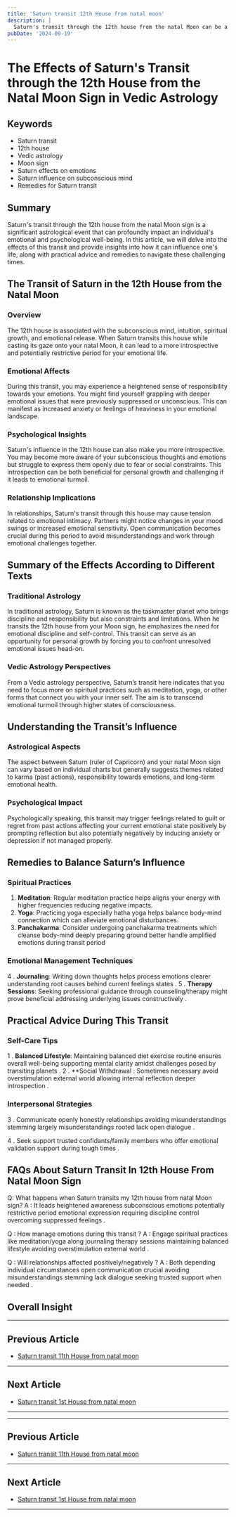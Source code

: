 ```yaml
---
title: 'Saturn transit 12th House from natal moon'
description: |
  Saturn's transit through the 12th house from the natal Moon can be a difficult period, characterized by financial losses, health issues, and mental stress. The individual may face isolation, aimless wanderings, and a decline in overall life satisfaction.
pubDate: '2024-09-19'
---
```


# The Effects of Saturn's Transit through the 12th House from the Natal Moon Sign in Vedic Astrology

## Keywords
- Saturn transit
- 12th house
- Vedic astrology
- Moon sign
- Saturn effects on emotions
- Saturn influence on subconscious mind
- Remedies for Saturn transit

## Summary

Saturn's transit through the 12th house from the natal Moon sign is a significant astrological event that can profoundly impact an individual's emotional and psychological well-being. In this article, we will delve into the effects of this transit and provide insights into how it can influence one's life, along with practical advice and remedies to navigate these challenging times.

## The Transit of Saturn in the 12th House from the Natal Moon

### Overview

The 12th house is associated with the subconscious mind, intuition, spiritual growth, and emotional release. When Saturn transits this house while casting its gaze onto your natal Moon, it can lead to a more introspective and potentially restrictive period for your emotional life.

### Emotional Affects

During this transit, you may experience a heightened sense of responsibility towards your emotions. You might find yourself grappling with deeper emotional issues that were previously suppressed or unconscious. This can manifest as increased anxiety or feelings of heaviness in your emotional landscape.

### Psychological Insights

Saturn's influence in the 12th house can also make you more introspective. You may become more aware of your subconscious thoughts and emotions but struggle to express them openly due to fear or social constraints. This introspection can be both beneficial for personal growth and challenging if it leads to emotional turmoil.

### Relationship Implications

In relationships, Saturn's transit through this house may cause tension related to emotional intimacy. Partners might notice changes in your mood swings or increased emotional sensitivity. Open communication becomes crucial during this period to avoid misunderstandings and work through emotional challenges together.

## Summary of the Effects According to Different Texts

### Traditional Astrology

In traditional astrology, Saturn is known as the taskmaster planet who brings discipline and responsibility but also constraints and limitations. When he transits the 12th house from your Moon sign, he emphasizes the need for emotional discipline and self-control. This transit can serve as an opportunity for personal growth by forcing you to confront unresolved emotional issues head-on.

### Vedic Astrology Perspectives

From a Vedic astrology perspective, Saturn’s transit here indicates that you need to focus more on spiritual practices such as meditation, yoga, or other forms that connect you with your inner self. The aim is to transcend emotional turmoil through higher states of consciousness.

## Understanding the Transit’s Influence

### Astrological Aspects

The aspect between Saturn (ruler of Capricorn) and your natal Moon sign can vary based on individual charts but generally suggests themes related to karma (past actions), responsibility towards emotions, and long-term emotional health.

### Psychological Impact

Psychologically speaking, this transit may trigger feelings related to guilt or regret from past actions affecting your current emotional state positively by prompting reflection but also potentially negatively by inducing anxiety or depression if not managed properly.

## Remedies to Balance Saturn’s Influence

### Spiritual Practices

1. **Meditation**: Regular meditation practice helps aligns your energy with higher frequencies reducing negative impacts.
2. **Yoga**: Practicing yoga especially hatha yoga helps balance body-mind connection which can alleviate emotional disturbances.
3. **Panchakarma**: Consider undergoing panchakarma treatments which cleanse body-mind deeply preparing ground better handle amplified emotions during transit period

### Emotional Management Techniques

4 . **Journaling**: Writing down thoughts helps process emotions clearer understanding root causes behind current feelings states .
5 . **Therapy Sessions**: Seeking professional guidance through counseling/therapy might prove beneficial addressing underlying issues constructively .

## Practical Advice During This Transit

### Self-Care Tips

1 . **Balanced Lifestyle**: Maintaining balanced diet exercise routine ensures overall well-being supporting mental clarity amidst challenges posed by transiting planets .
2 . **Social Withdrawal : Sometimes necessary avoid overstimulation external world allowing internal reflection deeper introspection .

### Interpersonal Strategies

3 . Communicate openly honestly relationships avoiding misunderstandings stemming largely misunderstandings rooted lack open dialogue .

4 . Seek support trusted confidants/family members who offer emotional validation support during tough times .

## FAQs About Saturn Transit In 12th House From Natal Moon Sign

Q: What happens when Saturn transits my 12th house from natal Moon sign?
A : It leads heightened awareness subconscious emotions potentially restrictive period emotional expression requiring discipline control overcoming suppressed feelings .

Q : How manage emotions during this transit ?
A : Engage spiritual practices like meditation/yoga along journaling therapy sessions maintaining balanced lifestyle avoiding overstimulation external world .

Q : Will relationships affected positively/negatively ?
A : Both depending individual circumstances open communication crucial avoiding misunderstandings stemming lack dialogue seeking trusted support when needed .

## Overall Insight
---

## Previous Article
- [Saturn transit 11th House from natal moon](200711_Saturn_transit_11th_House_from_natal_moon.md)

---

## Next Article
- [Saturn transit 1st House from natal moon](200701_Saturn_transit_1st_House_from_natal_moon.md)

---
---

## Previous Article
- [Saturn transit 11th House from natal moon](200711_Saturn_transit_11th_House_from_natal_moon.md)

---

## Next Article
- [Saturn transit 1st House from natal moon](200701_Saturn_transit_1st_House_from_natal_moon.md)

---
